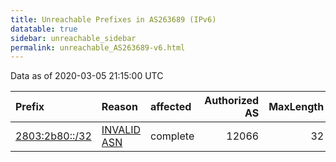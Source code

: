 ```yaml
---
title: Unreachable Prefixes in AS263689 (IPv6)
datatable: true
sidebar: unreachable_sidebar
permalink: unreachable_AS263689-v6.html
---
```


Data as of 2020-03-05 21:15:00 UTC


<div class="datatable-begin"></div>

| Prefix                                                 | Reason                                                                                                 | affected   |   Authorized AS |   MaxLength | Anchor                                         |   unreachable /48s |
|:-------------------------------------------------------|:-------------------------------------------------------------------------------------------------------|:-----------|----------------:|------------:|:-----------------------------------------------|-------------------:|
| [2803:2b80::/32](https://stat.ripe.net/2803:2b80::/32) | [INVALID ASN](https://rpki-validator.ripe.net/announcement-preview?asn=AS263689&prefix=2803:2b80::/32) | complete   |           12066 |          32 | [LACNIC](unreachable_LACNIC_RPKI_Root-v6.html) |              65536 |

<div class="datatable-end"></div>